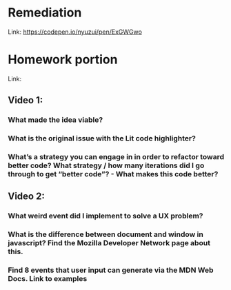 # Remediation
Link: https://codepen.io/nyuzui/pen/ExGWGwo

# Homework portion
Link: 

## Video 1:
### What made the idea viable?
### What is the original issue with the Lit code highlighter?
### What’s a strategy you can engage in in order to refactor toward better code? What strategy / how many iterations did I go through to get “better code”? - What makes this code better?

## Video 2:
### What weird event did I implement to solve a UX problem?
### What is the difference between document and window in javascript? Find the Mozilla Developer Network page about this.
### Find 8 events that user input can generate via the MDN Web Docs. Link to examples
